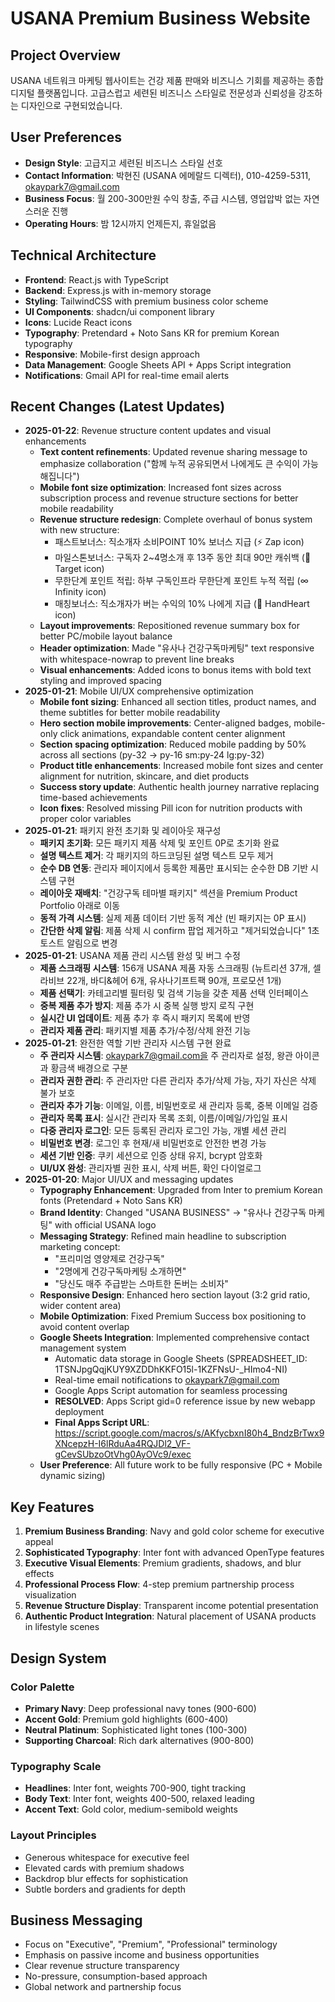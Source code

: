 # USANA Premium Business Website

## Project Overview
USANA 네트워크 마케팅 웹사이트는 건강 제품 판매와 비즈니스 기회를 제공하는 종합 디지털 플랫폼입니다. 고급스럽고 세련된 비즈니스 스타일로 전문성과 신뢰성을 강조하는 디자인으로 구현되었습니다.

## User Preferences
- **Design Style**: 고급지고 세련된 비즈니스 스타일 선호
- **Contact Information**: 박현진 (USANA 에메랄드 디렉터), 010-4259-5311, okaypark7@gmail.com
- **Business Focus**: 월 200-300만원 수익 창출, 주급 시스템, 영업압박 없는 자연스러운 진행
- **Operating Hours**: 밤 12시까지 언제든지, 휴일없음

## Technical Architecture
- **Frontend**: React.js with TypeScript
- **Backend**: Express.js with in-memory storage
- **Styling**: TailwindCSS with premium business color scheme
- **UI Components**: shadcn/ui component library
- **Icons**: Lucide React icons
- **Typography**: Pretendard + Noto Sans KR for premium Korean typography
- **Responsive**: Mobile-first design approach
- **Data Management**: Google Sheets API + Apps Script integration
- **Notifications**: Gmail API for real-time email alerts

## Recent Changes (Latest Updates)
- **2025-01-22**: Revenue structure content updates and visual enhancements
  - **Text content refinements**: Updated revenue sharing message to emphasize collaboration ("함께 누적 공유되면서 나에게도 큰 수익이 가능해집니다")
  - **Mobile font size optimization**: Increased font sizes across subscription process and revenue structure sections for better mobile readability
  - **Revenue structure redesign**: Complete overhaul of bonus system with new structure:
    - 패스트보너스: 직소개자 소비POINT 10% 보너스 지급 (⚡ Zap icon)
    - 마일스톤보너스: 구독자 2~4명소개 후 13주 동안 최대 90만 캐쉬백 (🎯 Target icon)
    - 무한단계 포인트 적립: 하부 구독인프라 무한단계 포인트 누적 적립 (∞ Infinity icon)
    - 매칭보너스: 직소개자가 버는 수익의 10% 나에게 지급 (💝 HandHeart icon)
  - **Layout improvements**: Repositioned revenue summary box for better PC/mobile layout balance
  - **Header optimization**: Made "유사나 건강구독마케팅" text responsive with whitespace-nowrap to prevent line breaks
  - **Visual enhancements**: Added icons to bonus items with bold text styling and improved spacing
- **2025-01-21**: Mobile UI/UX comprehensive optimization
  - **Mobile font sizing**: Enhanced all section titles, product names, and theme subtitles for better mobile readability
  - **Hero section mobile improvements**: Center-aligned badges, mobile-only click animations, expandable content center alignment
  - **Section spacing optimization**: Reduced mobile padding by 50% across all sections (py-32 → py-16 sm:py-24 lg:py-32)
  - **Product title enhancements**: Increased mobile font sizes and center alignment for nutrition, skincare, and diet products
  - **Success story update**: Authentic health journey narrative replacing time-based achievements
  - **Icon fixes**: Resolved missing Pill icon for nutrition products with proper color variables
- **2025-01-21**: 패키지 완전 초기화 및 레이아웃 재구성
  - **패키지 초기화**: 모든 패키지 제품 삭제 및 포인트 0P로 초기화 완료
  - **설명 텍스트 제거**: 각 패키지의 하드코딩된 설명 텍스트 모두 제거
  - **순수 DB 연동**: 관리자 페이지에서 등록한 제품만 표시되는 순수한 DB 기반 시스템 구현
  - **레이아웃 재배치**: "건강구독 테마별 패키지" 섹션을 Premium Product Portfolio 아래로 이동
  - **동적 가격 시스템**: 실제 제품 데이터 기반 동적 계산 (빈 패키지는 0P 표시)
  - **간단한 삭제 알림**: 제품 삭제 시 confirm 팝업 제거하고 "제거되었습니다" 1초 토스트 알림으로 변경
- **2025-01-21**: USANA 제품 관리 시스템 완성 및 버그 수정
  - **제품 스크래핑 시스템**: 156개 USANA 제품 자동 스크래핑 (뉴트리션 37개, 셀라비브 22개, 바디&헤어 6개, 유사나기프트팩 90개, 프로모션 1개)
  - **제품 선택기**: 카테고리별 필터링 및 검색 기능을 갖춘 제품 선택 인터페이스
  - **중복 제품 추가 방지**: 제품 추가 시 중복 실행 방지 로직 구현
  - **실시간 UI 업데이트**: 제품 추가 후 즉시 패키지 목록에 반영
  - **관리자 제품 관리**: 패키지별 제품 추가/수정/삭제 완전 기능
- **2025-01-21**: 완전한 역할 기반 관리자 시스템 구현 완료
  - **주 관리자 시스템**: okaypark7@gmail.com을 주 관리자로 설정, 왕관 아이콘과 황금색 배경으로 구분
  - **관리자 권한 관리**: 주 관리자만 다른 관리자 추가/삭제 가능, 자기 자신은 삭제 불가 보호
  - **관리자 추가 기능**: 이메일, 이름, 비밀번호로 새 관리자 등록, 중복 이메일 검증
  - **관리자 목록 표시**: 실시간 관리자 목록 조회, 이름/이메일/가입일 표시
  - **다중 관리자 로그인**: 모든 등록된 관리자 로그인 가능, 개별 세션 관리
  - **비밀번호 변경**: 로그인 후 현재/새 비밀번호로 안전한 변경 가능
  - **세션 기반 인증**: 쿠키 세션으로 인증 상태 유지, bcrypt 암호화
  - **UI/UX 완성**: 관리자별 권한 표시, 삭제 버튼, 확인 다이얼로그
- **2025-01-20**: Major UI/UX and messaging updates
  - **Typography Enhancement**: Upgraded from Inter to premium Korean fonts (Pretendard + Noto Sans KR)
  - **Brand Identity**: Changed "USANA BUSINESS" → "유사나 건강구독 마케팅" with official USANA logo
  - **Messaging Strategy**: Refined main headline to subscription marketing concept:
    - "프리미엄 영양제로 건강구독"
    - "2명에게 건강구독마케팅 소개하면"  
    - "당신도 매주 주급받는 스마트한 돈버는 소비자"
  - **Responsive Design**: Enhanced hero section layout (3:2 grid ratio, wider content area)
  - **Mobile Optimization**: Fixed Premium Success box positioning to avoid content overlap
  - **Google Sheets Integration**: Implemented comprehensive contact management system
    - Automatic data storage in Google Sheets (SPREADSHEET_ID: 1TSNJpgQqjKUY9XZDDhKKFO15l-1KZFNsU-_HImo4-NI)
    - Real-time email notifications to okaypark7@gmail.com
    - Google Apps Script automation for seamless processing
    - **RESOLVED**: Apps Script gid=0 reference issue by new webapp deployment
    - **Final Apps Script URL**: https://script.google.com/macros/s/AKfycbxnI80h4_BndzBrTwx9XNcepzH-I6lRduAa4RQJDl2_VF-gCevSUbzoOtVhg0AyOVc9/exec
  - **User Preference**: All future work to be fully responsive (PC + Mobile dynamic sizing)

## Key Features
1. **Premium Business Branding**: Navy and gold color scheme for executive appeal
2. **Sophisticated Typography**: Inter font with advanced OpenType features
3. **Executive Visual Elements**: Premium gradients, shadows, and blur effects
4. **Professional Process Flow**: 4-step premium partnership process visualization
5. **Revenue Structure Display**: Transparent income potential presentation
6. **Authentic Product Integration**: Natural placement of USANA products in lifestyle scenes

## Design System
### Color Palette
- **Primary Navy**: Deep professional navy tones (900-600)
- **Accent Gold**: Premium gold highlights (600-400)
- **Neutral Platinum**: Sophisticated light tones (100-300)
- **Supporting Charcoal**: Rich dark alternatives (900-800)

### Typography Scale
- **Headlines**: Inter font, weights 700-900, tight tracking
- **Body Text**: Inter font, weights 400-500, relaxed leading
- **Accent Text**: Gold color, medium-semibold weights

### Layout Principles
- Generous whitespace for executive feel
- Elevated cards with premium shadows
- Backdrop blur effects for sophistication
- Subtle borders and gradients for depth

## Business Messaging
- Focus on "Executive", "Premium", "Professional" terminology
- Emphasis on passive income and business opportunities
- Clear revenue structure transparency
- No-pressure, consumption-based approach
- Global network and partnership focus